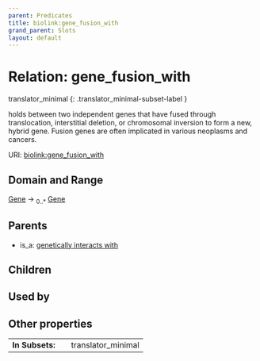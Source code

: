 ```yaml
---
parent: Predicates
title: biolink:gene_fusion_with
grand_parent: Slots
layout: default
---
```


# Relation: gene_fusion_with

translator_minimal
{: .translator_minimal-subset-label }


holds between two independent genes that have fused through  translocation, interstitial deletion, or chromosomal inversion to  form a new, hybrid gene. Fusion genes are often implicated in various neoplasms and cancers.

URI: [biolink:gene_fusion_with](https://w3id.org/biolink/gene_fusion_with)

## Domain and Range

[Gene](Gene.md) ->  <sub>0..\*</sub> [Gene](Gene.md)

## Parents

 *  is_a: [genetically interacts with](genetically_interacts_with.md)

## Children


## Used by


## Other properties

|  |  |  |
| --- | --- | --- |
| **In Subsets:** | | translator_minimal |

